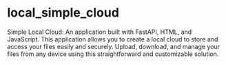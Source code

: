 # local_simple_cloud
Simple Local Cloud: An application built with FastAPI, HTML, and JavaScript. This application allows you to create a local cloud to store and access your files easily and securely. Upload, download, and manage your files from any device using this straightforward and customizable solution.
